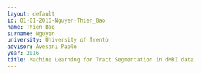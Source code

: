 ```yaml
---
layout: default 
id: 01-01-2016-Nguyen-Thien_Bao
name: Thien Bao
surname: Nguyen
university: University of Trento
advisor: Avesani Paolo
year: 2016
title: Machine Learning for Tract Segmentation in dMRI data
---
```

